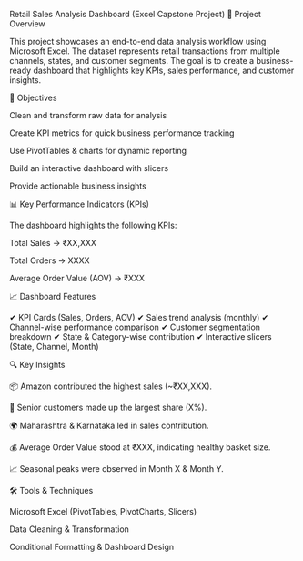 Retail Sales Analysis Dashboard (Excel Capstone Project)
📌 Project Overview

This project showcases an end-to-end data analysis workflow using Microsoft Excel.
The dataset represents retail transactions from multiple channels, states, and customer segments.
The goal is to create a business-ready dashboard that highlights key KPIs, sales performance, and customer insights.

🎯 Objectives

Clean and transform raw data for analysis

Create KPI metrics for quick business performance tracking

Use PivotTables & charts for dynamic reporting

Build an interactive dashboard with slicers

Provide actionable business insights

📊 Key Performance Indicators (KPIs)

The dashboard highlights the following KPIs:

Total Sales → ₹XX,XXX

Total Orders → XXXX

Average Order Value (AOV) → ₹XXX

📈 Dashboard Features

✔ KPI Cards (Sales, Orders, AOV)
✔ Sales trend analysis (monthly)
✔ Channel-wise performance comparison
✔ Customer segmentation breakdown
✔ State & Category-wise contribution
✔ Interactive slicers (State, Channel, Month)

🔍 Key Insights

📦 Amazon contributed the highest sales (~₹XX,XXX).

👥 Senior customers made up the largest share (X%).

🌍 Maharashtra & Karnataka led in sales contribution.

💰 Average Order Value stood at ₹XXX, indicating healthy basket size.

📈 Seasonal peaks were observed in Month X & Month Y.

🛠 Tools & Techniques

Microsoft Excel (PivotTables, PivotCharts, Slicers)

Data Cleaning & Transformation

Conditional Formatting & Dashboard Design
